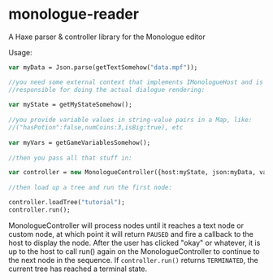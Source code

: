 # monologue-reader
A Haxe parser &amp; controller library for the Monologue editor

Usage:
 
 ```haxe 
 var myData = Json.parse(getTextSomehow("data.mpf"));
 
 //you need some external context that implements IMonologueHost and is
 //responsible for doing the actual dialogue rendering:
  
 var myState = getMyStateSomehow();
  
 //you provide variable values in string-value pairs in a Map, like:
 //("hasPotion":false,numCoins:3,isBig:true), etc
  
 var myVars = getGameVariablesSomehow();
  
 //then you pass all that stuff in:
 
 var controller = new MonologueController({host:myState, json:myData, variables:myVars});
  
 //then load up a tree and run the first node:
 
 controller.loadTree("tutorial");
 controller.run();
 ```
 
 MonologueController will process nodes until it reaches a text node or custom node, at which point it will return ```PAUSED``` and fire a callback to the host to display the node. After the user has clicked "okay" or whatever, it is up to the host to call run() again on the MonologueController to continue to the next node in the sequence. If ```controller.run()``` returns ```TERMINATED```, the current tree has reached a terminal state.
